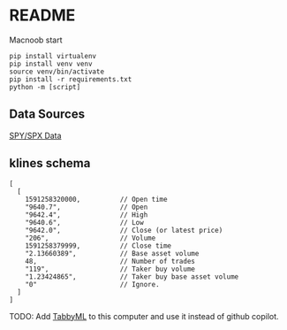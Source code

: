 # README

Macnoob start
```
pip install virtualenv
pip install venv venv
source venv/bin/activate
pip install -r requirements.txt
python -m [script]
```

## Data Sources

[SPY/SPX Data](https://firstratedata.com/free-intraday-data)

## klines schema
```
[
  [
    1591258320000,          // Open time
    "9640.7",               // Open
    "9642.4",               // High
    "9640.6",               // Low
    "9642.0",               // Close (or latest price)
    "206",                  // Volume
    1591258379999,          // Close time
    "2.13660389",           // Base asset volume
    48,                     // Number of trades
    "119",                  // Taker buy volume
    "1.23424865",           // Taker buy base asset volume
    "0"                     // Ignore.
  ]
]
```

TODO: Add [TabbyML](https://github.com/TabbyML/tabby?tab=readme-ov-file) to this computer and use it instead of github copilot.